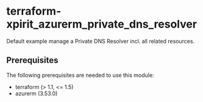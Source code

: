 # terraform-xpirit_azurerm_private_dns_resolver

Default example manage a Private DNS Resolver incl. all related resources.

## Prerequisites

The following prerequisites are needed to use this module:

- terraform (> 1.1, <= 1.5)
- azurerm (3.53.0)